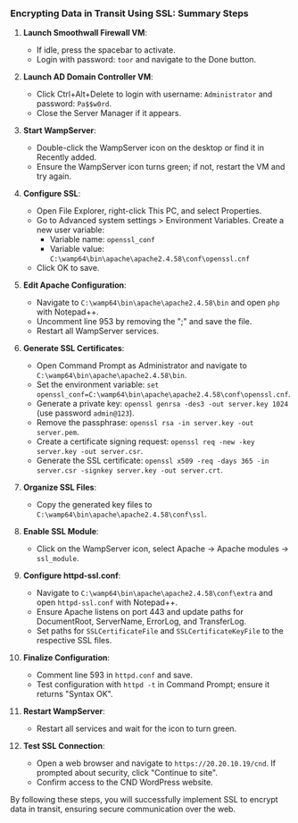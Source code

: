 ### Encrypting Data in Transit Using SSL: Summary Steps

1. **Launch Smoothwall Firewall VM**: 
   - If idle, press the spacebar to activate.
   - Login with password: `toor` and navigate to the Done button.

2. **Launch AD Domain Controller VM**: 
   - Click Ctrl+Alt+Delete to login with username: `Administrator` and password: `Pa$$w0rd`.
   - Close the Server Manager if it appears.

3. **Start WampServer**: 
   - Double-click the WampServer icon on the desktop or find it in Recently added.
   - Ensure the WampServer icon turns green; if not, restart the VM and try again.

4. **Configure SSL**: 
   - Open File Explorer, right-click This PC, and select Properties.
   - Go to Advanced system settings > Environment Variables. Create a new user variable:
     - Variable name: `openssl_conf`
     - Variable value: `C:\wamp64\bin\apache\apache2.4.58\conf\openssl.cnf`
   - Click OK to save.

5. **Edit Apache Configuration**: 
   - Navigate to `C:\wamp64\bin\apache\apache2.4.58\bin` and open `php` with Notepad++.
   - Uncomment line 953 by removing the ";" and save the file.
   - Restart all WampServer services.

6. **Generate SSL Certificates**: 
   - Open Command Prompt as Administrator and navigate to `C:\wamp64\bin\apache\apache2.4.58\bin`.
   - Set the environment variable: `set openssl_conf=C:\wamp64\bin\apache\apache2.4.58\conf\openssl.cnf`.
   - Generate a private key: `openssl genrsa -des3 -out server.key 1024` (use password `admin@123`).
   - Remove the passphrase: `openssl rsa -in server.key -out server.pem`.
   - Create a certificate signing request: `openssl req -new -key server.key -out server.csr`.
   - Generate the SSL certificate: `openssl x509 -req -days 365 -in server.csr -signkey server.key -out server.crt`.

7. **Organize SSL Files**: 
   - Copy the generated key files to `C:\wamp64\bin\apache\apache2.4.58\conf\ssl`.

8. **Enable SSL Module**: 
   - Click on the WampServer icon, select Apache -> Apache modules -> `ssl_module`.

9. **Configure httpd-ssl.conf**: 
   - Navigate to `C:\wamp64\bin\apache\apache2.4.58\conf\extra` and open `httpd-ssl.conf` with Notepad++.
   - Ensure Apache listens on port 443 and update paths for DocumentRoot, ServerName, ErrorLog, and TransferLog.
   - Set paths for `SSLCertificateFile` and `SSLCertificateKeyFile` to the respective SSL files.

10. **Finalize Configuration**: 
    - Comment line 593 in `httpd.conf` and save.
    - Test configuration with `httpd -t` in Command Prompt; ensure it returns "Syntax OK".

11. **Restart WampServer**: 
    - Restart all services and wait for the icon to turn green.

12. **Test SSL Connection**: 
    - Open a web browser and navigate to `https://20.20.10.19/cnd`. If prompted about security, click "Continue to site".
    - Confirm access to the CND WordPress website.

By following these steps, you will successfully implement SSL to encrypt data in transit, ensuring secure communication over the web.
